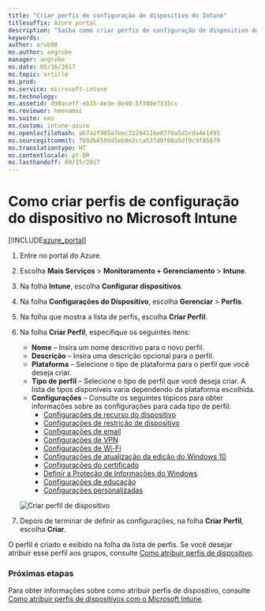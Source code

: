 ```yaml
---
title: "Criar perfis de configuração de dispositivo do Intune"
titlesuffix: Azure portal
description: "Saiba como criar perfis de configuração de dispositivo do Intune."
keywords: 
author: arob98
ms.author: angrobe
manager: angrobe
ms.date: 05/16/2017
ms.topic: article
ms.prod: 
ms.service: microsoft-intune
ms.technology: 
ms.assetid: d98aceff-eb35-4e3e-8e40-5f300e7335cc
ms.reviewer: heenamac
ms.suite: ems
ms.custom: intune-azure
ms.openlocfilehash: ab7a2f905a7eec33204516e07f0a5d2cda4e1d95
ms.sourcegitcommit: 769db6599d5eb0e2cca537d0f60a5df9c9f05079
ms.translationtype: HT
ms.contentlocale: pt-BR
ms.lasthandoff: 09/15/2017
---
```

# <a name="how-to-create-device-configuration-profiles-in-microsoft-intune"></a>Como criar perfis de configuração do dispositivo no Microsoft Intune

[!INCLUDE[azure_portal](./includes/azure_portal.md)]


1. Entre no portal do Azure.
2. Escolha **Mais Serviços** > **Monitoramento + Gerenciamento** > **Intune**.
3. Na folha **Intune**, escolha **Configurar dispositivos**.
2. Na folha **Configurações do Dispositivo**, escolha **Gerenciar** > **Perfis**.
2. Na folha que mostra a lista de perfis, escolha **Criar Perfil**.
3. Na folha **Criar Perfil**, especifique os seguintes itens:
    - **Nome** – Insira um nome descritivo para o novo perfil.
    - **Descrição** – Insira uma descrição opcional para o perfil.
    - **Plataforma** – Selecione o tipo de plataforma para o perfil que você deseja criar.
    - **Tipo de perfil** – Selecione o tipo de perfil que você deseja criar. A lista de tipos disponíveis varia dependendo da plataforma escolhida.
    - **Configurações** – Consulte os seguintes tópicos para obter informações sobre as configurações para cada tipo de perfil:
        -  [Configurações de recurso do dispositivo](device-features-configure.md)
        -  [Configurações de restrição de dispositivo](device-restrictions-configure.md)
        -  [Configurações de email](email-settings-configure.md)
        -  [Configurações de VPN](vpn-settings-configure.md)
        -  [Configurações de Wi-Fi](wi-fi-settings-configure.md)
        -  [Configurações de atualização da edição do Windows 10](edition-upgrade-configure-windows-10.md)
        -  [Configurações do certificado](certificates-configure.md)
        -  [Definir a Proteção de Informações do Windows](windows-information-protection-configure.md)
        -  [Configurações de educação](education-settings-configure.md)
        -  [Configurações personalizadas](custom-settings-configure.md)

    ![Criar perfil de dispositivo](./media/create-device-profile.png)
4. Depois de terminar de definir as configurações, na folha **Criar Perfil**, escolha **Criar**.

O perfil é criado e exibido na folha da lista de perfis.
Se você desejar atribuir esse perfil aos grupos, consulte [Como atribuir perfis de dispositivo](device-profile-assign.md).


### <a name="next-steps"></a>Próximas etapas
Para obter informações sobre como atribuir perfis de dispositivo, consulte [Como atribuir perfis de dispositivos com o Microsoft Intune](device-profile-assign.md).

